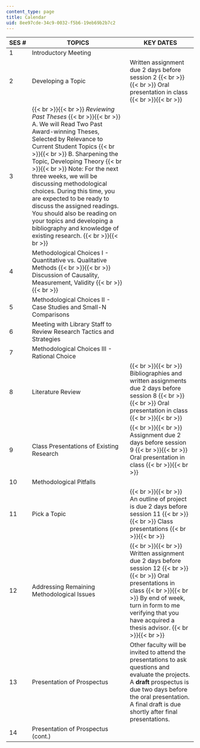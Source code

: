 ```yaml
---
content_type: page
title: Calendar
uid: 8ee97cde-34c9-0032-f5b6-19eb69b2b7c2
---
```


| SES # | TOPICS | KEY DATES |
| --- | --- | --- |
| 1 | Introductory Meeting | &nbsp; |
| 2 | Developing a Topic | Written assignment due 2 days before session 2 {{< br >}}{{< br >}} Oral presentation in class {{< br >}}{{< br >}}  |
| 3 |  {{< br >}}{{< br >}} _Reviewing Past Theses_ {{< br >}}{{< br >}} A. We will Read Two Past Award-winning Theses, Selected by Relevance to Current Student Topics {{< br >}}{{< br >}} B. Sharpening the Topic, Developing Theory {{< br >}}{{< br >}} Note: For the next three weeks, we will be discussing methodological choices. During this time, you are expected to be ready to discuss the assigned readings. You should also be reading on your topics and developing a bibliography and knowledge of existing research. {{< br >}}{{< br >}}  | &nbsp; |
| 4 | Methodological Choices I - Quantitative vs. Qualitative Methods {{< br >}}{{< br >}} Discussion of Causality, Measurement, Validity {{< br >}}{{< br >}}  | &nbsp; |
| 5 | Methodological Choices II - Case Studies and Small-N Comparisons | &nbsp; |
| 6 | Meeting with Library Staff to Review Research Tactics and Strategies | &nbsp; |
| 7 | Methodological Choices III - Rational Choice | &nbsp; |
| 8 | Literature Review |  {{< br >}}{{< br >}} Bibliographies and written assignments due 2 days before session 8 {{< br >}}{{< br >}} Oral presentation in class {{< br >}}{{< br >}}  |
| 9 | Class Presentations of Existing Research |  {{< br >}}{{< br >}} Assignment due 2 days before session 9 {{< br >}}{{< br >}} Oral presentation in class {{< br >}}{{< br >}}  |
| 10 | Methodological Pitfalls | &nbsp; |
| 11 | Pick a Topic |  {{< br >}}{{< br >}} An outline of project is due 2 days before session 11 {{< br >}}{{< br >}} Class presentations {{< br >}}{{< br >}}  |
| 12 | Addressing Remaining Methodological Issues |  {{< br >}}{{< br >}} Written assignment due 2 days before session 12 {{< br >}}{{< br >}} Oral presentations in class {{< br >}}{{< br >}} By end of week, turn in form to me verifying that you have acquired a thesis advisor. {{< br >}}{{< br >}}  |
| 13 | Presentation of Prospectus | Other faculty will be invited to attend the presentations to ask questions and evaluate the projects. A **draft** prospectus is due two days before the oral presentation. A final draft is due shortly after final presentations. |
| 14 | Presentation of Prospectus (cont.) |